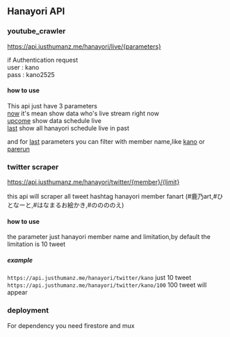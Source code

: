 ## Hanayori API

### youtube_crawler
https://api.justhumanz.me/hanayori/live/{parameters}

if Authentication request  
user : kano  
pass : kano2525

#### how to use
This api just have 3 parameters  
[now](https://api.justhumanz.me/hanayori/live/now) it's mean show data who's live stream right now  
[upcome](https://api.justhumanz.me/hanayori/live/upcome) show data schedule live  
[last](https://api.justhumanz.me/hanayori/live/last) show all hanayori schedule live in past

and for [last](https://api.justhumanz.me/hanayori/live/last) parameters you can filter with member name,like [kano](https://api.justhumanz.me/hanayori/live/last/kano) or [parerun](https://api.justhumanz.me/hanayori/live/last/parerun)

### twitter scraper
https://api.justhumanz.me/hanayori/twitter/{member}/{limit}  

this api will scraper all tweet hashtag hanayori member fanart (#鹿乃art,#ひとなーと,#はなまるお絵かき,#ののののえ)

#### how to use
the parameter just hanayori member name and limitation,by default the limitation is 10 tweet  

##### example
```https://api.justhumanz.me/hanayori/twitter/kano```  just 10 tweet  
```https://api.justhumanz.me/hanayori/twitter/kano/100``` 100 tweet will appear

### deployment
For dependency you need firestore and mux

